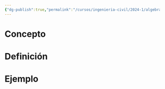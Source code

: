 ```yaml
---
{"dg-publish":true,"permalink":"/cursos/ingenieria-civil/2024-1/algebra-lineal/sistemas-de-ecuaciones-lineales/sistemas-de-ecuaciones-lineales/","tags":["ExMAT1203"]}
---
```


# Concepto
# Definición
# Ejemplo